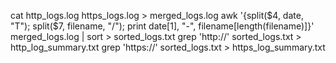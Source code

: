 cat http_logs.log https_logs.log > merged_logs.log
awk '{split($4, date, "T"); split($7, filename, "/"); print date[1], "-", filename[length(filename)]}' merged_logs.log | sort > sorted_logs.txt
grep 'http://' sorted_logs.txt > http_log_summary.txt
grep 'https://' sorted_logs.txt > https_log_summary.txt
